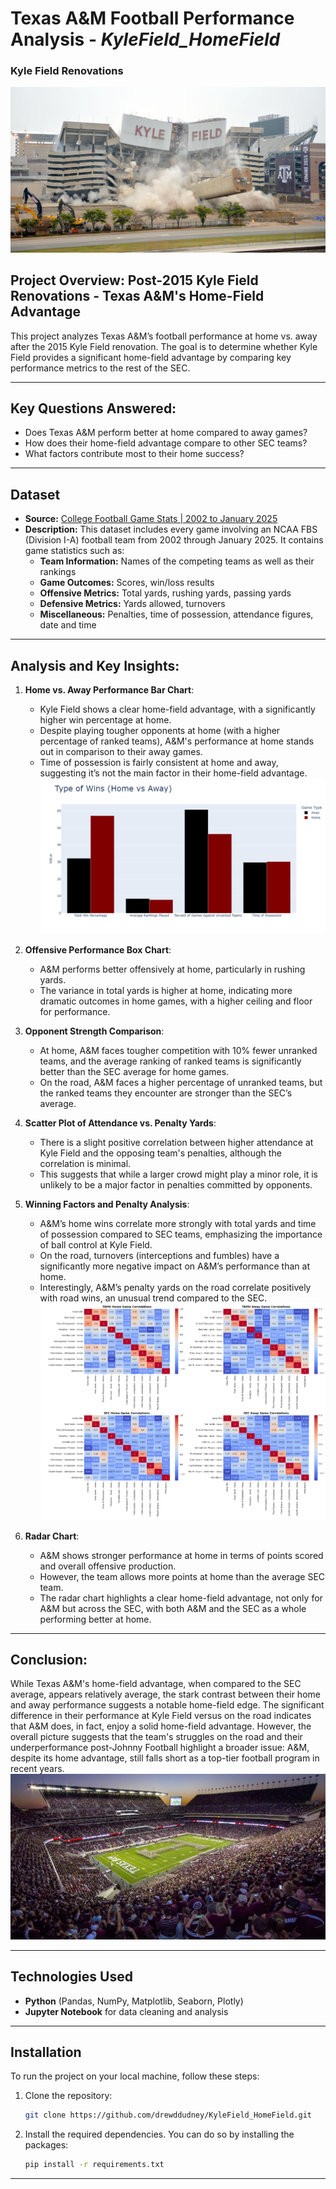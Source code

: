 # Texas A&M Football Performance Analysis - *KyleField_HomeField*
### Kyle Field Renovations
![Kyle Field Torn Down](Images/KyleFieldTornDown.jpg)
## Project Overview: Post-2015 Kyle Field Renovations - Texas A&M's Home-Field Advantage

This project analyzes Texas A&M’s football performance at home vs. away after the 2015 Kyle Field renovation. The goal is to determine whether Kyle Field provides a significant home-field advantage by comparing key performance metrics to the rest of the SEC.

---

## **Key Questions Answered:**  
- Does Texas A&M perform better at home compared to away games?  
- How does their home-field advantage compare to other SEC teams?  
- What factors contribute most to their home success?

--- 
## Dataset
- **Source:** [College Football Game Stats | 2002 to January 2025](https://www.kaggle.com/datasets/cviaxmiwnptr/college-football-team-stats-2002-to-january-2024)  
- **Description:** This dataset includes every game involving an NCAA FBS (Division I-A) football team from 2002 through January 2025. It contains game statistics such as:
  - **Team Information:** Names of the competing teams as well as their rankings
  - **Game Outcomes:** Scores, win/loss results  
  - **Offensive Metrics:** Total yards, rushing yards, passing yards  
  - **Defensive Metrics:** Yards allowed, turnovers  
  - **Miscellaneous:** Penalties, time of possession, attendance figures, date and time

---

## Analysis and Key Insights:

1. **Home vs. Away Performance Bar Chart**:
   - Kyle Field shows a clear home-field advantage, with a significantly higher win percentage at home.
   - Despite playing tougher opponents at home (with a higher percentage of ranked teams), A&M's performance at home stands out in comparison to their away games.
   - Time of possession is fairly consistent at home and away, suggesting it’s not the main factor in their home-field advantage.
![Wins Bar Chart](Images/Wins2.png)

2. **Offensive Performance Box Chart**:
   - A&M performs better offensively at home, particularly in rushing yards.
   - The variance in total yards is higher at home, indicating more dramatic outcomes in home games, with a higher ceiling and floor for performance.
   
3. **Opponent Strength Comparison**:
   - At home, A&M faces tougher competition with 10% fewer unranked teams, and the average ranking of ranked teams is significantly better than the SEC average for home games.
   - On the road, A&M faces a higher percentage of unranked teams, but the ranked teams they encounter are stronger than the SEC’s average.

4. **Scatter Plot of Attendance vs. Penalty Yards**:
   - There is a slight positive correlation between higher attendance at Kyle Field and the opposing team's penalties, although the correlation is minimal.
   - This suggests that while a larger crowd might play a minor role, it is unlikely to be a major factor in penalties committed by opponents.

5. **Winning Factors and Penalty Analysis**:
   - A&M’s home wins correlate more strongly with total yards and time of possession compared to SEC teams, emphasizing the importance of ball control at Kyle Field.
   - On the road, turnovers (interceptions and fumbles) have a significantly more negative impact on A&M’s performance than at home.
   - Interestingly, A&M’s penalty yards on the road correlate positively with road wins, an unusual trend compared to the SEC.
![HeatMap](Images/HeatMap.png)
6. **Radar Chart**:
   - A&M shows stronger performance at home in terms of points scored and overall offensive production.
   - However, the team allows more points at home than the average SEC team.
   - The radar chart highlights a clear home-field advantage, not only for A&M but across the SEC, with both A&M and the SEC as a whole performing better at home.

---

## Conclusion:
While Texas A&M's home-field advantage, when compared to the SEC average, appears relatively average, the stark contrast between their home and away performance suggests a notable home-field edge. The significant difference in their performance at Kyle Field versus on the road indicates that A&M does, in fact, enjoy a solid home-field advantage. However, the overall picture suggests that the team's struggles on the road and their underperformance post-Johnny Football highlight a broader issue: A&M, despite its home advantage, still falls short as a top-tier football program in recent years.
![Kyle Field Renovation](Images/KyleField.jpg)

--- 
## **Technologies Used**  
- **Python** (Pandas, NumPy, Matplotlib, Seaborn, Plotly)  
- **Jupyter Notebook** for data cleaning and analysis

---

## Installation

To run the project on your local machine, follow these steps:

1. Clone the repository:
    ```bash
    git clone https://github.com/drewddudney/KyleField_HomeField.git
    ```

2. Install the required dependencies. You can do so by installing the packages:
    ```bash
    pip install -r requirements.txt
    ```
---
